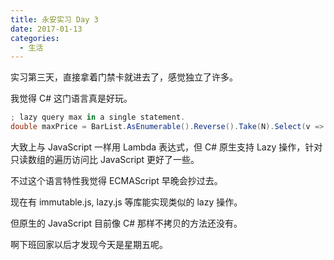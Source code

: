 ```yaml
---
title: 永安实习 Day 3
date: 2017-01-13
categories:
  - 生活
---
```


实习第三天，直接拿着门禁卡就进去了，感觉独立了许多。

我觉得 C# 这门语言真是好玩。

```c#
; lazy query max in a single statement.
double maxPrice = BarList.AsEnumerable().Reverse().Take(N).Select(v => v.ClosePrice).Max();
```

大致上与 JavaScript 一样用 Lambda 表达式，但 C# 原生支持 Lazy 操作，针对只读数组的遍历访问比 JavaScript 更好了一些。

不过这个语言特性我觉得 ECMAScript 早晚会抄过去。

现在有 immutable.js, lazy.js 等库能实现类似的 lazy 操作。

但原生的 JavaScript 目前像 C# 那样不拷贝的方法还没有。

啊下班回家以后才发现今天是星期五呢。